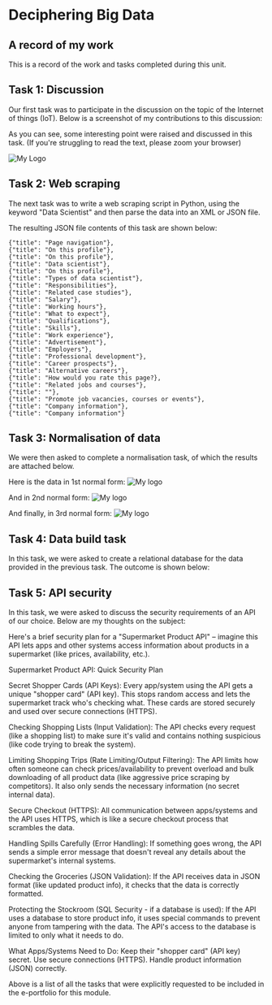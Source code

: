 # Deciphering Big Data
## A record of my work

This is a record of the work and tasks completed during this unit.

## Task 1: Discussion

Our first task was to participate in the discussion on the topic of the Internet of things (IoT). Below is a screenshot of
my contributions to this discussion:

As you can see, some interesting point were raised and discussed in this task. (If you're struggling to read the text, please
zoom your browser)

![My Logo](/assets/images/discussionscreenshot.png)

## Task 2: Web scraping

The next task was to write a web scraping script in Python, using the keyword "Data Scientist" and then parse the data 
into an XML or JSON file.

The resulting JSON file contents of this task are shown below:

    {"title": "Page navigation"},
    {"title": "On this profile"},
    {"title": "On this profile"},
    {"title": "Data scientist"},
    {"title": "On this profile"},
    {"title": "Types of data scientist"},
    {"title": "Responsibilities"},
    {"title": "Related case studies"},
    {"title": "Salary"},
    {"title": "Working hours"},
    {"title": "What to expect"},
    {"title": "Qualifications"},
    {"title": "Skills"},
    {"title": "Work experience"},
    {"title": "Advertisement"},
    {"title": "Employers"},
    {"title": "Professional development"},
    {"title": "Career prospects"},
    {"title": "Alternative careers"},
    {"title": "How would you rate this page?},
    {"title": "Related jobs and courses"},
    {"title": ""},
    {"title": "Promote job vacancies, courses or events"},
    {"title": "Company information"},
    {"title": "Company information"}

## Task 3: Normalisation of data

We were then asked to complete a normalisation task, of which the results are attached below.

Here is the data in 1st normal form:
![My logo](/assets/images/1stNormalform.png) 

And in 2nd normal form:
![My logo](assets/images/2ndnormalform.png) 

And finally, in 3rd normal form:
![My logo](assets/images/3rdnormalform.png) 

## Task 4: Data build task

In this task, we were asked to create a relational database for the data provided in the previous
task. The outcome is shown below:


## Task 5: API security

In this task, we were asked to discuss the security requirements of an API of our choice. Below are 
my thoughts on the subject:

Here's a brief security plan for a "Supermarket Product API" – imagine this API lets apps and other 
systems access information about products in a supermarket (like prices, availability, etc.).

Supermarket Product API: Quick Security Plan

Secret Shopper Cards (API Keys): Every app/system using the API gets a unique "shopper card" (API key). 
This stops random access and lets the supermarket track who's checking what. These cards are stored 
securely and used over secure connections (HTTPS).

Checking Shopping Lists (Input Validation): The API checks every request (like a shopping list) to make 
sure it's valid and contains nothing suspicious (like code trying to break the system).

Limiting Shopping Trips (Rate Limiting/Output Filtering): The API limits how often someone can check 
prices/availability to prevent overload and bulk downloading of all product data (like aggressive price scraping 
by competitors). It also only sends the necessary information (no secret internal data).

Secure Checkout (HTTPS): All communication between apps/systems and the API uses HTTPS, which is like a 
secure checkout process that scrambles the data.

Handling Spills Carefully (Error Handling): If something goes wrong, the API sends a simple error message 
that doesn't reveal any details about the supermarket's internal systems.

Checking the Groceries (JSON Validation): If the API receives data in JSON format (like updated product info), 
it checks that the data is correctly formatted.

Protecting the Stockroom (SQL Security - if a database is used): If the API uses a database to store product info, 
it uses special commands to prevent anyone from tampering with the data. The API's access to the database is 
limited to only what it needs to do.

What Apps/Systems Need to Do:
Keep their "shopper card" (API key) secret.
Use secure connections (HTTPS).
Handle product information (JSON) correctly.

Above is a list of all the tasks that were explicitly requested to be included in the e-portfolio for this module.
